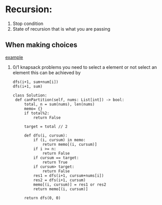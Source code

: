 # Recursion:

1. Stop condition
2. State of recursion that is what you are passing

## When making choices

[example](https://leetcode.com/problems/partition-equal-subset-sum/)
1. 0/1 knapsack problems you need to select a element or not select an element
   this can be achieved by
   ```
   dfs(i+1, sum+num[i])
   dfs(i+1, sum)
    ```

   ```
   class Solution:
    def canPartition(self, nums: List[int]) -> bool:
        total, n = sum(nums), len(nums)
        memo= {}
        if total%2:
            return False

        target = total // 2

        def dfs(i, cursum):
            if (i, cursum) in memo:
                return memo[(i, cursum)]
            if i >= n:
                return False
            if cursum == target:
                return True
            if cursum> target:
                return False
            res1 = dfs(i+1, cursum+nums[i]) 
            res2 = dfs(i+1, cursum)
            memo[(i, cursum)] = res1 or res2
            return memo[(i, cursum)]
        
        return dfs(0, 0)

   ```
